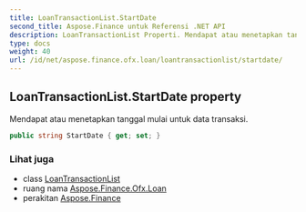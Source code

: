 ```yaml
---
title: LoanTransactionList.StartDate
second_title: Aspose.Finance untuk Referensi .NET API
description: LoanTransactionList Properti. Mendapat atau menetapkan tanggal mulai untuk data transaksi.
type: docs
weight: 40
url: /id/net/aspose.finance.ofx.loan/loantransactionlist/startdate/
---
```

## LoanTransactionList.StartDate property

Mendapat atau menetapkan tanggal mulai untuk data transaksi.

```csharp
public string StartDate { get; set; }
```

### Lihat juga

* class [LoanTransactionList](../)
* ruang nama [Aspose.Finance.Ofx.Loan](../../loantransactionlist/)
* perakitan [Aspose.Finance](../../../)


